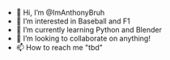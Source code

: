 - 👋 Hi, I’m @ImAnthonyBruh
- 👀 I’m interested in Baseball and F1
- 🌱 I’m currently learning Python and Blender
- 💞️ I’m looking to collaborate on anything!
- 📫 How to reach me "tbd"

<!---
Allium17/Allium17 is a ✨ special ✨ repository because its `README.md` (this file) appears on your GitHub profile.
You can click the Preview link to take a look at your changes.
--->
